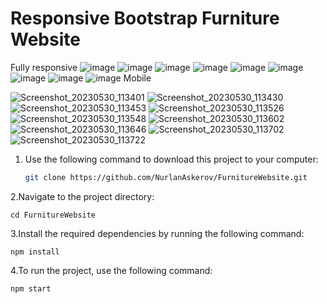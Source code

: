 # Responsive Bootstrap Furniture Website
Fully responsive
![image](https://github.com/NurlanAskerov/FurnitureWebsite/assets/124917278/f89c8ce4-0fe3-4f77-83ad-0f18f770e15c)
![image](https://github.com/NurlanAskerov/FurnitureWebsite/assets/124917278/028a58a1-9246-4b0d-b875-6e81425c1809)
![image](https://github.com/NurlanAskerov/FurnitureWebsite/assets/124917278/f2e3ff30-f581-4ddb-bfac-564b84ad538a)
![image](https://github.com/NurlanAskerov/FurnitureWebsite/assets/124917278/1b96a894-e7b8-47b0-bbc6-6cb73ccf6687)
![image](https://github.com/NurlanAskerov/FurnitureWebsite/assets/124917278/ae599b1d-bcd0-4b40-82ff-8bf5aff58fde)
![image](https://github.com/NurlanAskerov/FurnitureWebsite/assets/124917278/db2368b5-eab9-494b-aa64-1e5fdfd85a1a)
![image](https://github.com/NurlanAskerov/FurnitureWebsite/assets/124917278/81dd7da3-8506-42d3-bc70-90b7e26f144b)
![image](https://github.com/NurlanAskerov/FurnitureWebsite/assets/124917278/dfd73637-3370-4d5c-8cfe-11f37abce88d)
![image](https://github.com/NurlanAskerov/FurnitureWebsite/assets/124917278/0b533b4c-4247-4c1b-bc1a-5d4ddc33b6cf)
   Mobile
   
   
![Screenshot_20230530_113401](https://github.com/NurlanAskerov/FurnitureWebsite/assets/124917278/9b3a94d0-d2ad-45f5-97a4-158c29b3a782)
![Screenshot_20230530_113430](https://github.com/NurlanAskerov/FurnitureWebsite/assets/124917278/6cd86854-9413-4820-b8f4-e2879c018e47)
![Screenshot_20230530_113453](https://github.com/NurlanAskerov/FurnitureWebsite/assets/124917278/75b8cfc5-c4e0-4d1f-ab59-6802eac810f7)
![Screenshot_20230530_113526](https://github.com/NurlanAskerov/FurnitureWebsite/assets/124917278/6bfa35bd-471a-4dd3-9daf-02995708151f)
![Screenshot_20230530_113548](https://github.com/NurlanAskerov/FurnitureWebsite/assets/124917278/0d31ce72-0130-4dcc-beea-82eea1e79efe)
![Screenshot_20230530_113602](https://github.com/NurlanAskerov/FurnitureWebsite/assets/124917278/6094c81a-9c70-40dc-9aa7-e70d14a0dfdd)
![Screenshot_20230530_113646](https://github.com/NurlanAskerov/FurnitureWebsite/assets/124917278/9c094ffa-17e5-47a8-ada4-d7ecb23124d7)
![Screenshot_20230530_113702](https://github.com/NurlanAskerov/FurnitureWebsite/assets/124917278/46886537-d0d4-4d0c-9c8f-ce87eab018d1)
![Screenshot_20230530_113722](https://github.com/NurlanAskerov/FurnitureWebsite/assets/124917278/fc533a6b-3fb0-43d7-af63-becfa4d2ceba)
1. Use the following command to download this project to your computer:

   ```bash
   git clone https://github.com/NurlanAskerov/FurnitureWebsite.git
2.Navigate to the project directory:  
  
    cd FurnitureWebsite
    
3.Install the required dependencies by running the following command:
       
    npm install
4.To run the project, use the following command:
                     
    npm start
